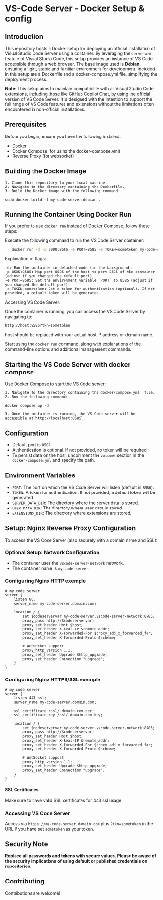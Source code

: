 # VS-Code Server - Docker Setup & config

## Introduction

This repository hosts a Docker setup for deploying an official installation of Visual Studio Code Server using a container. By leveraging the `serve-web` feature of Visual Studio Code, this setup provides an instance of VS Code accessible through a web browser. The base image used is **Debian**, ensuring a light, stable and familiar environment for development. Included in this setup are a Dockerfile and a docker-compose.yml file, simplifying the deployment process.

**Note:** This setup aims to maintain compatibility with all Visual Studio Code extensions, including those like GitHub Copilot Chat, by using the official version of VS Code Server. It is designed with the intention to support the full range of VS Code features and extensions without the limitations often encountered in non-official installations.

## Prerequisites

Before you begin, ensure you have the following installed:

- Docker
- Docker Compose (for using the docker-compose.yml)
- Reverse Proxy (for websocket)

## Building the Docker Image

    1. Clone this repository to your local machine.
    2. Navigate to the directory containing the Dockerfile.
    3. Build the Docker image with the following command:

    sudo docker build -t my-code-server:debian .

## Running the Container Using Docker Run

If you prefer to use `docker run` instead of Docker Compose, follow these steps:

   Execute the following command to run the VS Code Server container:

```bash
   docker run -d -p 3000:8586 -e PORT=8585 -e TOKEN=sometoken my-code-server:debian
```

Explanation of flags:

    -d: Run the container in detached mode (in the background).
    -p 8585:8585: Map port 8585 of the host to port 8585 of the container (adjust if you changed the default port).
    -e PORT=8585: Set the environment variable `PORT` to 8585 (adjust if you changed the default port).
    -e TOKEN=sometoken: Set a token for authentication (optional). If not provided, a default token will be generated.

Accessing VS Code Server:

Once the container is running, you can access the VS Code Server by navigating to:

```link
http://host:8585?tkn=sometoken
```

host should be replaced with your actual host IP address or domain name.


Start using the `docker run` command, along with explanations of the command-line options and additional management commands.

## Starting the VS Code Server with docker compose

Use Docker Compose to start the VS Code server:

    1. Navigate to the directory containing the`docker-compose.yml` file.
    2. Run the following command:

    docker compose up -d

    3. Once the container is running, the VS Code server will be accessible at`http://localhost:8585`.

## Configuration

- Default port is `8585`.
- Authentication is optional. If not provided, no token will be required.
- To persist data on the host, uncomment the `volumes` section in the `docker-compose.yml` and specify the path.

## Environment Variables

- `PORT`: The port on which the VS Code Server will listen (default is `8586`).
- `TOKEN`: A token for authentication. If not provided, a default token will be generated.
- `SERVER_DATA_DIR`: The directory where the server data is stored.
- `USER_DATA_DIR`: The directory where user data is stored.
- `EXTENSIONS_DIR`: The directory where extensions are stored.

## Setup: Nginx Reverse Proxy Configuration

To access the VS Code Server (also securely with a domain name and SSL):

### Optional Setup: Network Configuration

- The container uses the `vscode-server-network` network.
- The container name is `my-code-server`.

### Configuring Nginx HTTP exemple

```nginx
# my code server
server {
    listen 80;
    server_name my-code-server.domain.com;

    location / {
        set $codeservervar my-code-server.vscode-server-network:8585;
        proxy_pass http://$codeservervar;  
        proxy_set_header Host $host;
        proxy_set_header X-Real-IP $remote_addr;
        proxy_set_header X-Forwarded-For $proxy_add_x_forwarded_for;
        proxy_set_header X-Forwarded-Proto $scheme;

        # WebSocket support
        proxy_http_version 1.1;
        proxy_set_header Upgrade $http_upgrade;
        proxy_set_header Connection "upgrade";
    }
}
```

### Configuring Nginx HTTPS/SSL exemple

```nginx
# my code server
server {
    listen 443 ssl;
    server_name my-code-server.domain.com;

    ssl_certificate /ssl/.domain.com.cer;
    ssl_certificate_key /ssl/.domain.com.key;

    location / {
        set $codeservervar my-code-server.vscode-server-network:8585;
        proxy_pass http://$codeservervar;    
        proxy_set_header Host $host;
        proxy_set_header X-Real-IP $remote_addr;
        proxy_set_header X-Forwarded-For $proxy_add_x_forwarded_for;
        proxy_set_header X-Forwarded-Proto $scheme;

        # WebSocket support
        proxy_http_version 1.1;
        proxy_set_header Upgrade $http_upgrade;
        proxy_set_header Connection "upgrade";
    }
}
```

#### SSL Certificates

Make sure to have valid SSL certificates for 443 ssl usage.

### Accessing VS Code Server

Access via `https://my-code-server.domain.com` plus `?tkn=sometoken` in the URL if you have set `sometoken` as your token.

## Security Note

**Replace all passwords and tokens with secure values. Please be aware of the security implications of using default or published credentials on repositories.**

## Contributing

Contributions are welcome!
